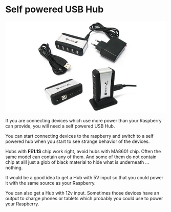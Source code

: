 # Self powered USB Hub

![](hub.png)

If you are connecting devices which use more power than your Raspberry can provide, you will need a self powered USB Hub.

You can start connecting devices to the raspberry and switch to a self powered hub when you start to see strange behavior of the devices.

Hubs with **FE1.1S** chip work right, avoid hubs with MA8601 chip. Often the same model can contain any of them. And some of them do not contain chip at all! just a glob of black material to hide what is underneath ... nothing.

It would be a good idea to get a Hub with 5V input so that you could power it with the same source as your Raspberry.

You can also get a Hub with 12v input. Sometimes those devices have an output to charge phones or tablets which probably you could use to power your Raspberry.
